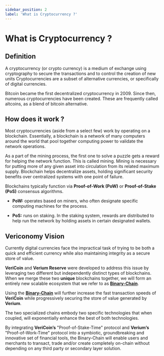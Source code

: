 ```yaml
---
sidebar_position: 2
label: 'What is Cryptocurrency ?'
---
```

# What is Cryptocurrency ?

## Definition

A cryptocurrency (or crypto currency) is a medium of exchange using cryptography to secure the transactions and to control the creation of new units Cryptocurrencies are a subset of alternative currencies, or specifically of digital currencies.

Bitcoin became the first decentralized cryptocurrency in 2009. Since then, numerous cryptocurrencies have been created. These are frequently called altcoins, as a blend of bitcoin alternative.

## How does it work ?

Most cryptocurrencies (aside from a select few) work by operating on a blockchain. Essentially, a blockchain is a network of many computers around the world that pool together computing power to validate the network operations.

As a part of the mining process, the first one to solve a puzzle gets a reward for helping the network function. This is called mining. Mining is necessary for putting more of any given asset into circulation from its related maximum supply. Blockchain helps decentralize assets, holding significant security benefits over centralized systems with one point of failure.

Blockchains typically function via **Proof-of-Work (PoW)** or **Proof-of-Stake (PoS)** consensus algorithms.

* **PoW:** operates based on miners, who often designate specific computing machines for the process.

* **PoS:** runs on staking. In the staking system, rewards are distributed to help run the network by holding assets in certain designated wallets.

## Vericonomy Vision

Currently digital currencies face the impractical task of trying to be both a quick and efficient currency while also maintaining integrity as a secure store of value.

**VeriCoin** and **Verium Reserve** were developed to address this issue by leveraging two different but independently distinct types of blockchains. When we merge these two **unique** blockchains together, we will form an entirely new scalable ecosystem that we refer to as [**Binary-Chain**](/general/intro#binary-chain).

Using the [**Binary-Chain**](/general/intro#binary-chain) will further increase the fast transaction speeds of **VeriCoin** while progressively securing the store of value generated by **Verium**.

The two specialized chains embody two specific technologies that when coupled, will exponentially enhance the best of both technologies.

By integrating **VeriCoin’s** "Proof-of-Stake-Time" protocol and **Verium’s** "Proof-of-Work-Time" protocol into a symbiotic, groundbreaking and innovative set of financial tools, the Binary-Chain will enable users and merchants to transact, trade and/or create completely on-chain without depending on any third party or secondary layer solution.
